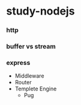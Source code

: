 # study-nodejs

### http

### buffer vs stream

### express
  - Middleware
  - Router
  - Templete Engine
    - Pug
